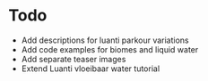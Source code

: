 # Todo

- Add descriptions for luanti parkour variations
- Add code examples for biomes and liquid water
- Add separate teaser images
- Extend Luanti vloeibaar water tutorial